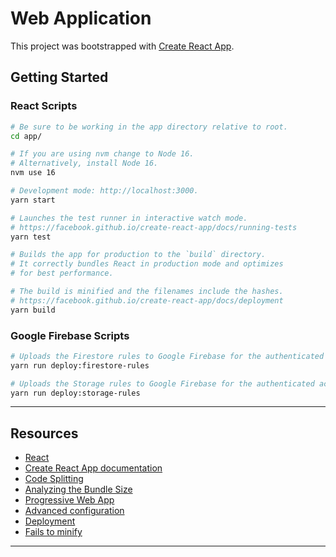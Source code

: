 # Web Application

This project was bootstrapped with [Create React App](https://github.com/facebook/create-react-app).

## Getting Started

### React Scripts

```bash
# Be sure to be working in the app directory relative to root.
cd app/

# If you are using nvm change to Node 16.
# Alternatively, install Node 16.
nvm use 16
```

```bash
# Development mode: http://localhost:3000.
yarn start

# Launches the test runner in interactive watch mode.
# https://facebook.github.io/create-react-app/docs/running-tests
yarn test

# Builds the app for production to the `build` directory.
# It correctly bundles React in production mode and optimizes
# for best performance.

# The build is minified and the filenames include the hashes.
# https://facebook.github.io/create-react-app/docs/deployment
yarn build
```

### Google Firebase Scripts

``` bash
# Uploads the Firestore rules to Google Firebase for the authenticated account.
yarn run deploy:firestore-rules

# Uploads the Storage rules to Google Firebase for the authenticated account.
yarn run deploy:storage-rules
```

---

## Resources

- [React][react]
- [Create React App documentation][cra-docs]
- [Code Splitting][code-splitting]
- [Analyzing the Bundle Size][analyzing-bundle-size]
- [Progressive Web App][progressive-web-app]
- [Advanced configuration][advanced-configuration]
- [Deployment][deployment]
- [Fails to minify][error-fails-to-minify]

---

[react]: https://reactjs.org/
[cra-docs]: https://facebook.github.io/create-react-app/docs/getting-started
[code-splitting]: https://facebook.github.io/create-react-app/docs/code-splitting
[analyzing-bundle-size]: https://facebook.github.io/create-react-app/docs/analyzing-the-bundle-size
[progressive-web-app]: https://facebook.github.io/create-react-app/docs/making-a-progressive-web-app
[advanced-configuration]: https://facebook.github.io/create-react-app/docs/advanced-configuration
[deployment]: https://facebook.github.io/create-react-app/docs/deployment
[error-fails-to-minify]: https://facebook.github.io/create-react-app/docs/troubleshooting#npm-run-build-fails-to-minify
